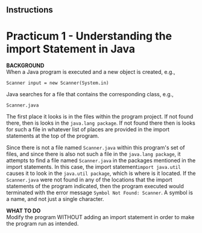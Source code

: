 ## Instructions  

# Practicum 1 - Understanding the import Statement in Java<br>

**BACKGROUND**<br>
When a Java program is executed and a new object is
created, e.g., 

`Scanner input = new Scanner(System.in)`

Java searches
for a file that contains the corresponding class,
e.g., 

`Scanner.java`

The first place it looks is in the files within
the program project. If not found there, then is looks
in the `java.lang package`. If not found there then is
looks for such a file in whatever list of places are
provided in the import statements at the top of the
program. 

Since there is not a file named `Scanner.java`
within this program's set of files, and since there
is also not such a file in the `java.lang package`, it
attempts to find a file named `Scanner.java` in the packages mentioned
in the import statements. In this case, the import
statement`import java.util` causes it to look in
the `java.util package`, which is where is it located.
If the `Scanner.java` were not found in any of the 
locations that the import statements of the program
indicated, then the program executed would terminated
with the error message `Symbol Not Found: Scanner`.
A symbol is a name, and not just a single character.

**WHAT TO DO**<br>
Modify the program WITHOUT adding an import statement
in order to make the program run as intended.
